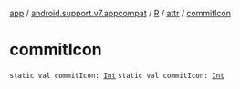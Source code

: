 [app](../../../index.md) / [android.support.v7.appcompat](../../index.md) / [R](../index.md) / [attr](index.md) / [commitIcon](./commit-icon.md)

# commitIcon

`static val commitIcon: `[`Int`](https://kotlinlang.org/api/latest/jvm/stdlib/kotlin/-int/index.html)
`static val commitIcon: `[`Int`](https://kotlinlang.org/api/latest/jvm/stdlib/kotlin/-int/index.html)